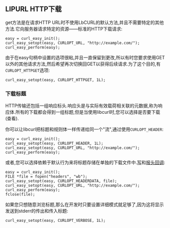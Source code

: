 
## LIPURL HTTP下载

get方法是在请求HTTP URL时不使用LbCURL的默认方法,并且不需要特定的其他方法.它向服务器请求特定的资源——标准的HTTP下载请求:

```
easy = curl_easy_init();
curl_easy_setopt(easy, CURLOPT_URL, "http://example.com/");
curl_easy_perform(easy);
```

由于在easy句柄中设置的选项很粘,并且一直保留到更改,所以有时您要求使用GET以外的其他请求方法,然后希望再次切换回GET以获得后续请求.为了这个目的,有`CURLOPT_HTTPGET`选项:

```
curl_easy_setopt(easy, CURLOPT_HTTPGET, 1L);
```

### 下载标题

HTTP传输还包括一组响应标头.响应头是与实际有效载荷相关联的元数据,称为响应体.所有的下载都会得到一组标题,但是当使用libcurl时,您可以选择是否要下载(查看).

你可以让libcurl把标题和规则体一样传递给同一个"流",通过使用`CURLOPT_HEADER`:

```
easy = curl_easy_init();
curl_easy_setopt(easy, CURLOPT_HEADER, 1L);
curl_easy_setopt(easy, CURLOPT_URL, "http://example.com/");
curl_easy_perform(easy);
```

或者,您可以选择依赖于默认行为来将标题存储在单独的下载文件中.[写](callback-write.md)和[报头回调](callback-header.md):

```
easy = curl_easy_init();
FILE *file = fopen("headers", "wb");
curl_easy_setopt(easy, CURLOPT_HEADERDATA, file);
curl_easy_setopt(easy, CURLOPT_URL, "http://example.com/");
curl_easy_perform(easy);
fclose(file);
```

如果您只想随意浏览标题,那么在开发时只要设置详细模式就足够了,因为这将显示发送到stderr的传出和传入标题:

```
curl_easy_setopt(easy, CURLOPT_VERBOSE, 1L);
```
